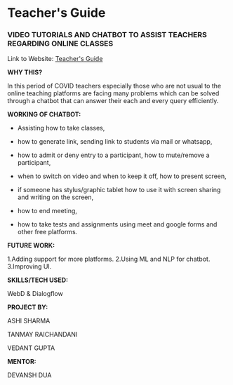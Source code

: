 # **Teacher's Guide**

### **VIDEO TUTORIALS AND CHATBOT TO ASSIST TEACHERS REGARDING ONLINE CLASSES**

Link to Website: [Teacher's Guide](https://ashi-sharma.github.io/Chatbot/)


**WHY THIS?**

In this period of COVID teachers especially those who are not usual to the online teaching platforms are facing many problems which can be solved through a chatbot that can answer their each and every query efficiently.


**WORKING OF CHATBOT:**

- Assisting how to take classes,

- how to generate link, sending link to students via mail or whatsapp,

- how to admit or deny entry to a participant, how to mute/remove a participant,

- when to switch on video and when to keep it off, how to present screen,

- if someone has stylus/graphic tablet how to use it with screen sharing and writing on the screen,

- how to end meeting,

- how to take tests and assignments using meet and google forms and other free platforms. 


**FUTURE WORK:**

1.Adding support for more platforms.
2.Using ML and NLP for chatbot.
3.Improving UI.

**SKILLS/TECH  USED:**

WebD & Dialogflow


**PROJECT BY:**

ASHI SHARMA

TANMAY RAICHANDANI

VEDANT GUPTA


**MENTOR:**

DEVANSH DUA

